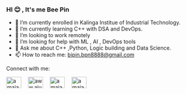 ### HI 😊 , It's me Bee Pin




- 🔭 I’m currently enrolled in Kalinga Institue of Industrial Technology.
- 🌱 I’m currently learning C++ with DSA and DevOps.  
- 👯 I’m looking to work remotely 
- 🤔 I’m looking for help with ML , AI , DevOps tools
- 💬 Ask me about C++ ,Python, Logic building and Data Science.
- 📫 How to reach me: bipin.bpn8888@gmail.com 


Connect with me:

<a href="https://www.instagram.com/beepin6409/" target="blank"><img align="center" src="https://raw.githubusercontent.com/rahuldkjain/github-profile-readme-generator/master/src/images/icons/Social/instagram.svg" alt="amajaying" height="30" width="40" /></a>&emsp;
 <a href="https://www.facebook.com/beepin.gme" target="blank"><img align="center" src="https://raw.githubusercontent.com/rahuldkjain/github-profile-readme-generator/master/src/images/icons/Social/facebook.svg" alt="aww.ajuu" height="30" width="40" /></a>&emsp;
<a href="https://www.linkedin.com/in/bipin-ghimire-790104216/" target="blank"><img align="center" src="https://raw.githubusercontent.com/rahuldkjain/github-profile-readme-generator/master/src/images/icons/Social/linked-in-alt.svg" alt="amajaying" height="30" width="40" /></a>&emsp;
<a href="https://twitter.com/BeePin6409" target="blank"><img align="center" src="https://raw.githubusercontent.com/rahuldkjain/github-profile-readme-generator/master/src/images/icons/Social/twitter.svg" alt="amajaying" height="30" width="40" /></a>&emsp;
